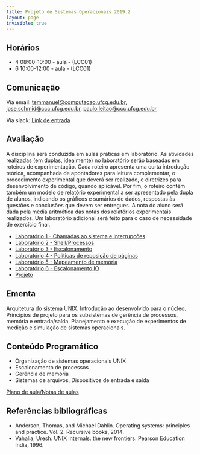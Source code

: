 ```yaml
---
title: Projeto de Sistemas Operacionais 2019.2
layout: page
invisible: true
---
```


## Horários

* 4 08:00-10:00 - aula - (LCC01)
* 6 10:00-12:00 - aula - (LCC01)

## Comunicação

Via email: temmanuel@computacao.ufcg.edu.br, jose.schmid@ccc.ufcg.edu.br, paulo.leitao@ccc.ufcg.edu.br

Via slack: [Link de entrada](https://join.slack.com/t/prso-ufcg-20192/shared_invite/enQtNzIzNDk1ODcwMDA3LTA4MzAxNDM2Njk1ZjdmMDRlOWY4MzhmNmRlYjI5Mjk3NTI1Mzc5YjJjMjA0YWJkYTVhZDdiYTAwMDM1OGI5MmQ)

## Avaliação
A disciplina será conduzida em aulas práticas em laboratório. As atividades realizadas (em duplas, idealmente) no laboratório serão baseadas em roteiros de experimentação. Cada roteiro apresenta uma curta introdução teórica, acompanhada de apontadores para leitura complementar, o procedimento experimental que deverá ser realizado, e diretrizes para desenvolvimento de código, quando aplicável. Por fim, o roteiro contém também um modelo de relatório experimental a ser apresentado pela dupla de alunos, indicando os gráficos e sumários de dados, respostas às questões e conclusões que devem ser entregues. A nota do aluno será dada pela média aritmética das notas dos relatórios experimentais realizados. Um laboratório adicional será feito para o caso de necessidade de exercício final.

* [Laboratório 1 - Chamadas ao sistema e interrupções](https://docs.google.com/document/d/1_mOreSg3WUoJoFkJNposeLdlqk7OTJNN_jMKg43_Jj4/edit)
* [Laboratório 2 - Shell/Processos](https://docs.google.com/document/d/1Qtqq0Z-ggp1Yd0nuN9I82mWfr7dm5h6rucLzuJi-tVY/edit?usp=sharing)
* [Laboratório 3 - Escalonamento](https://docs.google.com/document/d/1hh2YBXuwQ6uSPhZ-UJW6w9fi_sSK1U2aYB_tyU9xLlk/edit)
* [Laboratório 4 - Políticas de reposição de páginas](https://docs.google.com/document/d/11j7tfYe3jL7rXVhFavk3nk73qKw4tgdTqAGeeno3BpU/edit?usp=sharing)
* [Laboratório 5 - Mapeamento de memória](https://docs.google.com/document/d/13kkjmzw_iDjvyuwBuybhapTljJGtitX33YtnKDxJOfI/edit?usp=sharing)
* [Laboratório 6 - Escalonamento IO]()
* [Projeto](https://docs.google.com/spreadsheets/d/18FhnfZ9CtSiiBfjQGR0gtuQy-6o_9JHTbXeKf2l4s8I/edit?usp=sharing)

## Ementa
Arquitetura do sistema UNIX. Introdução ao desenvolvido para o núcleo. Princípios de projeto para os subsistemas de gerência de processos, memória e entrada/saída. Planejamento e execução de experimentos de medição e simulação de sistemas operacionais.

## Conteúdo Programático

* Organização de sistemas operacionais UNIX
* Escalonamento de processos
* Gerência de memória
* Sistemas de arquivos, Dispositivos de entrada e saída

[Plano de aula/Notas de aulas](https://docs.google.com/spreadsheets/d/18FhnfZ9CtSiiBfjQGR0gtuQy-6o_9JHTbXeKf2l4s8I/edit?usp=sharing)

## Referências bibliográficas

* Anderson, Thomas, and Michael Dahlin. Operating systems: principles and practice. Vol. 2. Recursive books, 2014.
* Vahalia, Uresh. UNIX internals: the new frontiers. Pearson Education India, 1996.
